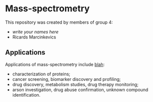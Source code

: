 # Mass-spectrometry
This repository was created by members of group 4:
* *write your names here*
* Ricards Marcinkevics

## Applications
Applications of mass-spectrometry include [blah][1]:
* characterization of proteins;
* cancer screening, biomarker discovery and profiling;
* drug discovery, metabolism studies, drug therapy monitoring;
* arson investigation, drug abuse confirmation, unknown compound identification.

[1]: hhttps://www.thermofisher.com/ch/en/home/industrial/mass-spectrometry/mass-spectrometry-learning-center/mass-spectrometry-applications-area.htmlttp://slashdot.org
